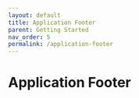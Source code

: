 ```yaml
---
layout: default
title: Application Footer
parent: Getting Started
nav_order: 5
permalink: /application-footer
---
```


# Application Footer
